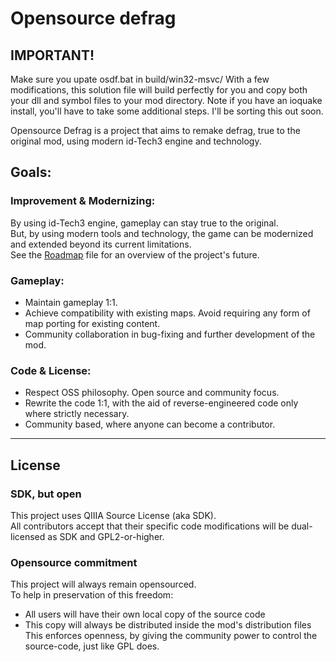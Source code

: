 # Opensource defrag

## IMPORTANT!
Make sure you upate osdf.bat in build/win32-msvc/  With a few modifications, this solution file will build perfectly for you and copy both your dll and symbol files to your mod directory.  Note if you have an ioquake install, you'll have to take some additional steps.  I'll be sorting this out soon.

Opensource Defrag is a project that aims to remake defrag, true to the original mod, using modern id-Tech3 engine and technology.  
## Goals:
### Improvement & Modernizing:
By using id-Tech3 engine, gameplay can stay true to the original.  
But, by using modern tools and technology, the game can be modernized and extended beyond its current limitations.  
See the [Roadmap](docs/roadmap.md) file for an overview of the project's future.  

### Gameplay:
- Maintain gameplay 1:1.  
- Achieve compatibility with existing maps. Avoid requiring any form of map porting for existing content.  
- Community collaboration in bug-fixing and further development of the mod.  

### Code & License:
- Respect OSS philosophy. Open source and community focus.  
- Rewrite the code 1:1, with the aid of reverse-engineered code only where strictly necessary.  
- Community based, where anyone can become a contributor.  


---
## License
### SDK, but open
This project uses QIIIA Source License (aka SDK).  
All contributors accept that their specific code modifications will be dual-licensed as SDK and GPL2-or-higher.  

### Opensource commitment
This project will always remain opensourced.  
To help in preservation of this freedom:  
- All users will have their own local copy of the source code  
- This copy will always be distributed inside the mod's distribution files  
This enforces openness, by giving the community power to control the source-code, just like GPL does.  
